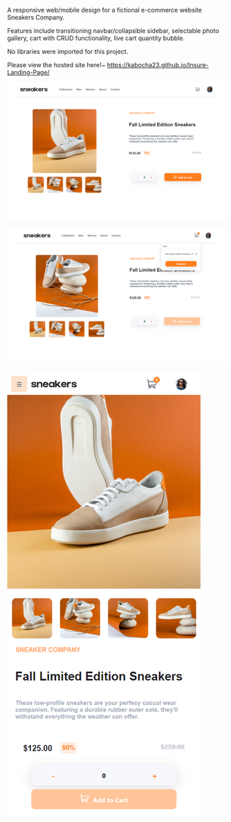 A responsive web/mobile design for a fictional e-commerce website Sneakers Company.

Features include transitioning navbar/collapsible sidebar, selectable photo gallery, cart with CRUD functionality, live cart quantity bubble.

No libraries were imported for this project.

Please view the hosted site here!~ https://kabocha23.github.io/Insure-Landing-Page/

![Desktop preview](https://github.com/kabocha23/Ecommerce-Product-Page/blob/main/src/images/sneakers.png)

![Desktop preview](https://github.com/kabocha23/Ecommerce-Product-Page/blob/main/src/images/sneakers2.png)

![Desktop preview](https://github.com/kabocha23/Ecommerce-Product-Page/blob/main/src/images/sneakers-mobile.png)